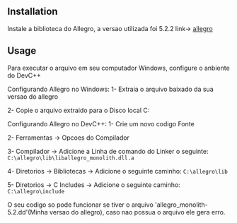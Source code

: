 ## Installation

Instale a biblioteca do Allegro, a versao utilizada foi 5.2.2
link-> [allegro](https://github.com/liballeg/allegro5/releases)


## Usage
Para executar o arquivo em seu computador Windows, configure o anbiente do DevC++

Configurando Allegro no Windows:
1- Extraia o arquivo baixado da sua versao do allegro

2- Copie o arquivo extraido para o Disco local C:

Configurando Allegro no DevC++:
1- Crie um novo codigo Fonte

2- Ferramentas -> Opcoes do Compilador

3- Compilador -> Adicione a Linha de comando do Linker o seguinte: `C:\allegro\lib\liballegro_monolith.dll.a`

4- Diretorios -> Bibliotecas -> Adicione o seguinte caminho: `C:\allegro\lib`

5- Diretorios -> C Includes -> Adicione o seguinte caminho: `C:\allegro\include`

O seu codigo so pode funcionar se tiver o arquivo 'allegro_monolith-5.2.dd'(Minha versao do allegro), caso nao possua o arquivo
ele gera erro.
